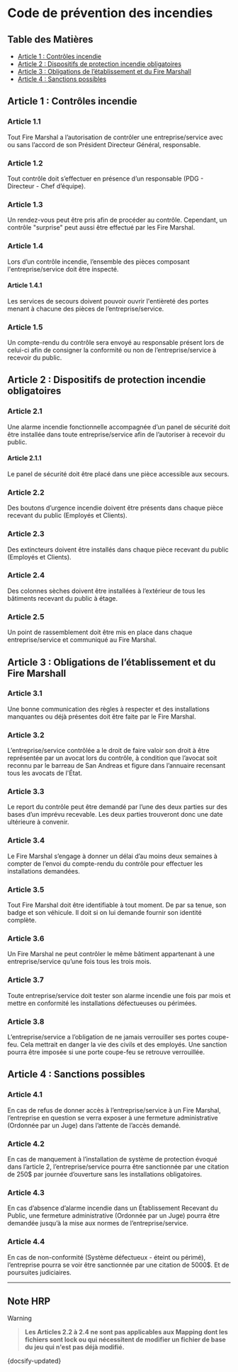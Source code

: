 # Code de prévention des incendies

## Table des Matières

- [Article 1 : Contrôles incendie](#article-1-contrôles-incendie)
- [Article 2 : Dispositifs de protection incendie obligatoires](#article-2-dispositifs-de-protection-incendie-obligatoires)
- [Article 3 : Obligations de l’établissement et du Fire Marshall](#article-3-obligations-de-létablissement-et-du-fire-marshall)
- [Article 4 : Sanctions possibles](#article-4-sanctions-possibles)

## Article 1 : Contrôles incendie

### Article 1.1

Tout Fire Marshal a l’autorisation de contrôler une entreprise/service avec ou sans l’accord de son Président Directeur Général, responsable.

### Article 1.2

Tout contrôle doit s’effectuer en présence d’un responsable (PDG - Directeur - Chef d’équipe).

### Article 1.3

Un rendez-vous peut être pris afin de procéder au contrôle. Cependant, un contrôle "surprise" peut aussi être effectué par les Fire Marshal.

### Article 1.4

Lors d’un contrôle incendie, l’ensemble des pièces composant l'entreprise/service doit être inspecté.

#### Article 1.4.1

Les services de secours doivent pouvoir ouvrir l'entièreté des portes menant à chacune des pièces de l’entreprise/service.

### Article 1.5

Un compte-rendu du contrôle sera envoyé au responsable présent lors de celui-ci afin de consigner la conformité ou non de l’entreprise/service à recevoir du public.

## Article 2 : Dispositifs de protection incendie obligatoires

### Article 2.1

Une alarme incendie fonctionnelle accompagnée d’un panel de sécurité doit être installée dans toute entreprise/service afin de l’autoriser à recevoir du public.

#### Article 2.1.1

Le panel de sécurité doit être placé dans une pièce accessible aux secours.

### Article 2.2

Des boutons d’urgence incendie doivent être présents dans chaque pièce recevant du public (Employés et Clients).

### Article 2.3

Des extincteurs doivent être installés dans chaque pièce recevant du public (Employés et Clients).

### Article 2.4

Des colonnes sèches doivent être installées à l’extérieur de tous les bâtiments recevant du public à étage.

### Article 2.5

Un point de rassemblement doit être mis en place dans chaque entreprise/service et communiqué au Fire Marshal.

## Article 3 : Obligations de l’établissement et du Fire Marshall

### Article 3.1

Une bonne communication des règles à respecter et des installations manquantes ou déjà présentes doit être faite par le Fire Marshal.

### Article 3.2

L’entreprise/service contrôlée a le droit de faire valoir son droit à être représentée par un avocat lors du contrôle, à condition que l’avocat soit reconnu par le barreau de San Andreas et figure dans l’annuaire recensant tous les avocats de l'État.

### Article 3.3

Le report du contrôle peut être demandé par l’une des deux parties sur des bases d’un imprévu recevable. Les deux parties trouveront donc une date ultérieure à convenir.

### Article 3.4

Le Fire Marshal s’engage à donner un délai d’au moins deux semaines à compter de l’envoi du compte-rendu du contrôle pour effectuer les installations demandées.

### Article 3.5

Tout Fire Marshal doit être identifiable à tout moment. De par sa tenue, son badge et son véhicule. Il doit si on lui demande fournir son identité complète.

### Article 3.6

Un Fire Marshal ne peut contrôler le même bâtiment appartenant à une entreprise/service qu’une fois tous les trois mois.

### Article 3.7

Toute entreprise/service doit tester son alarme incendie une fois par mois et mettre en conformité les installations défectueuses ou périmées.

### Article 3.8

L’entreprise/service a l’obligation de ne jamais verrouiller ses portes coupe-feu. Cela mettrait en danger la vie des civils et des employés. Une sanction pourra être imposée si une porte coupe-feu se retrouve verrouillée.

## Article 4 : Sanctions possibles

### Article 4.1

En cas de refus de donner accès à l’entreprise/service à un Fire Marshal, l’entreprise en question se verra exposer à une fermeture administrative (Ordonnée par un Juge) dans l’attente de l’accès demandé.

### Article 4.2

En cas de manquement à l’installation de système de protection évoqué dans l’article 2, l’entreprise/service pourra être sanctionnée par une citation de 250$ par journée d’ouverture sans les installations obligatoires.

### Article 4.3

En cas d’absence d’alarme incendie dans un Établissement Recevant du Public, une fermeture administrative (Ordonnée par un Juge) pourra être demandée jusqu’à la mise aux normes de l’entreprise/service.

### Article 4.4

En cas de non-conformité (Système défectueux - éteint ou périmé), l’entreprise pourra se voir être sanctionnée par une citation de 5000$. Et de poursuites judiciaires.

---

## Note HRP

> [!WARNING]

> **Les Articles 2.2 à 2.4 ne sont pas applicables aux Mapping dont les fichiers sont lock ou qui nécessitent de modifier un fichier de base du jeu qui n'est pas déjà modifié.**

{docsify-updated}
